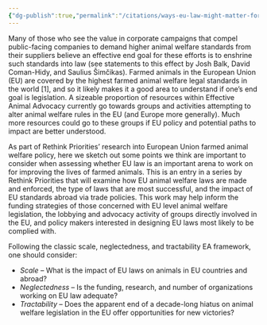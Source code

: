 ```yaml
---
{"dg-publish":true,"permalink":"/citations/ways-eu-law-might-matter-for-farmed-animals-rethink-priorities/","tags":["#EU","#policy"],"created":"2025-10-23T14:20:08.598+01:00","updated":"2025-10-23T14:20:08.654+01:00"}
---
```


Many of those who see the value in corporate campaigns that compel public-facing companies to demand higher animal welfare standards from their suppliers believe an effective end goal for these efforts is to enshrine such standards into law (see statements to this effect by Josh Balk, David Coman-Hidy, and Saulius Šimčikas). Farmed animals in the European Union (EU) are covered by the highest farmed animal welfare legal standards in the world [1], and so it likely makes it a good area to understand if one’s end goal is legislation. A sizeable proportion of resources within Effective Animal Advocacy currently go towards groups and activities attempting to alter animal welfare rules in the EU (and Europe more generally). Much more resources could go to these groups if EU policy and potential paths to impact are better understood.

As part of Rethink Priorities’ research into European Union farmed animal welfare policy, here we sketch out some points we think are important to consider when assessing whether EU law is an important arena to work on for improving the lives of farmed animals. This is an entry in a series by Rethink Priorities that will examine how EU animal welfare laws are made and enforced, the type of laws that are most successful, and the impact of EU standards abroad via trade policies. This work may help inform the funding strategies of those concerned with EU level animal welfare legislation, the lobbying and advocacy activity of groups directly involved in the EU, and policy makers interested in designing EU laws most likely to be complied with.

Following the classic scale, neglectedness, and tractability EA framework, one should consider:

- *Scale –* What is the impact of EU laws on animals in EU countries and abroad?
- *Neglectedness* – Is the funding, research, and number of organizations working on EU law adequate?
- *Tractability* – Does the apparent end of a decade-long hiatus on animal welfare legislation in the EU offer opportunities for new victories?